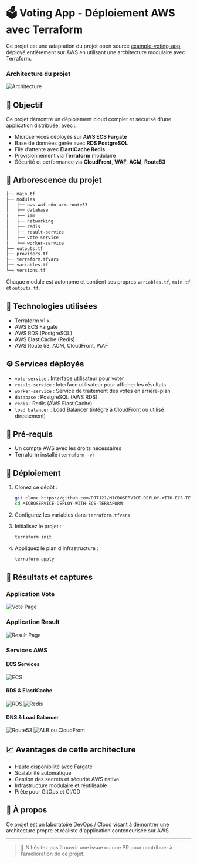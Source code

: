 # 🗳️ Voting App - Déploiement AWS avec Terraform

Ce projet est une adaptation du projet open source [example-voting-app](https://github.com/dockersamples/example-voting-app), déployé entièrement sur AWS en utilisant une architecture modulaire avec Terraform.

### Architecture du projet

![Architecture](./assets/ecs-voting-app2.svg)

## 📌 Objectif

Ce projet démontre un déploiement cloud complet et sécurisé d'une application distribuée, avec :
- Microservices déployés sur **AWS ECS Fargate**
- Base de données gérée avec **RDS PostgreSQL**
- File d’attente avec **ElastiCache Redis**
- Provisionnement via **Terraform** modulaire
- Sécurité et performance via **CloudFront**, **WAF**, **ACM**, **Route53**

## 📁 Arborescence du projet

```bash
├── main.tf
├── modules
│   ├── aws-waf-cdn-acm-route53
│   ├── database
│   ├── iam
│   ├── networking
│   ├── redis
│   ├── result-service
│   ├── vote-service
│   └── worker-service
├── outputs.tf
├── providers.tf
├── terraform.tfvars
├── variables.tf
└── versions.tf
```

Chaque module est autonome et contient ses propres `variables.tf`, `main.tf` et `outputs.tf`.

## 🔧 Technologies utilisées

- Terraform v1.x
- AWS ECS Fargate
- AWS RDS (PostgreSQL)
- AWS ElastiCache (Redis)
- AWS Route 53, ACM, CloudFront, WAF

## ⚙️ Services déployés

- `vote-service` : Interface utilisateur pour voter
- `result-service` : Interface utilisateur pour afficher les résultats
- `worker-service` : Service de traitement des votes en arrière-plan
- `database` : PostgreSQL (AWS RDS)
- `redis` : Redis (AWS ElastiCache)
- `load balancer` : Load Balancer (intégré à CloudFront ou utilisé directement)

## 🧪 Pré-requis

- Un compte AWS avec les droits nécessaires
- Terraform installé (`terraform -v`)

## 🚀 Déploiement

1. Clonez ce dépôt :
   ```bash
   git clone https://github.com/DJTJ21/MICROSERVICE-DEPLOY-WITH-ECS-TERRAFORM.git
   cd MICROSERVICE-DEPLOY-WITH-ECS-TERRAFORM
   ```

2. Configurez les variables dans `terraform.tfvars`

3. Initialisez le projet :
   ```bash
   terraform init
   ```

4. Appliquez le plan d'infrastructure :
   ```bash
   terraform apply
   ```

## 📸 Résultats et captures

### Application Vote

![Vote Page](./assets/vote-service.png)

### Application Result

![Result Page](./assets/result-service.png)

### Services AWS

#### ECS Services

![ECS](./assets/ecs-cluster.png)

#### RDS & ElastiCache

![RDS](./assets/rds-db.png)
![Redis](./assets/redis-cache.png)

#### DNS & Load Balancer

![Route53](./assets/route53.png)
![ALB ou CloudFront](./assets/alb.png)

## 📈 Avantages de cette architecture

- Haute disponibilité avec Fargate
- Scalabilité automatique
- Gestion des secrets et sécurité AWS native
- Infrastructure modulaire et réutilisable
- Prête pour GitOps et CI/CD

## 🧠 À propos

Ce projet est un laboratoire DevOps / Cloud visant à démontrer une architecture propre et réaliste d'application conteneurisée sur AWS.

---

> 🤝 N’hésitez pas à ouvrir une issue ou une PR pour contribuer à l’amélioration de ce projet.
```

